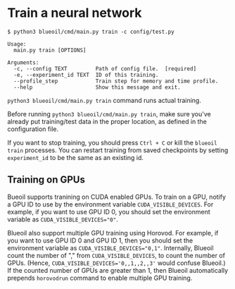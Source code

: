 # Train a neural network


```
$ python3 blueoil/cmd/main.py train -c config/test.py

Usage:
  main.py train [OPTIONS]

Arguments:
  -c, --config TEXT         Path of config file.  [required]
  -e, --experiment_id TEXT  ID of this training.
  --profile_step            Train step for memory and time profile.
  --help                    Show this message and exit.
```

`python3 blueoil/cmd/main.py train` command runs actual training.

Before running `python3 blueoil/cmd/main.py train`, make sure you've already put training/test data in the proper location, as defined in the configuration file.

If you want to stop training, you should press `Ctrl + C` or kill the `blueoil train` processes. You can restart training from saved checkpoints by setting `experiment_id` to be the same as an existing id.

## Training on GPUs

Bueoil supports tranining on CUDA enabled GPUs. To train on a GPU, notify a GPU ID to use by the environment variable `CUDA_VISIBLE_DEVICES`. For example, if you want to use GPU ID 0, you should set the environment variable as `CUDA_VISIBLE_DEVICES="0"`.

Blueoil also support multiple GPU training using Horovod. For example, if you want to use GPU ID 0 and GPU ID 1, then you should set the environment variable as `CUDA_VISIBLE_DEVICES="0,1"`. Internally, Blueoil count the number of "," from `CUDA_VISIBLE_DEVICES`, to count the number of GPUs. (Hence, `CUDA_VISIBLE_DEVICES='0,,1,,2,,3'` would confuse Blueoil.) If the counted number of GPUs are greater than 1, then Blueoil automatically prepends `horovodrun` command to enable multiple GPU training.
